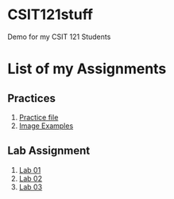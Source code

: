 # CSIT121stuff
Demo for my CSIT 121 Students

<h1>List of my Assignments</h1>

<h2>Practices</h2>

<ol>
<li><a href="practice/demo.html">Practice file</a></li>
<li><a href="practice/images_practice/images.html">Image Examples</a></li>
</ol>

<h2>Lab Assignment</h2>

<ol>
<li><a href="lab01/aboutme.html">Lab 01</a></li>
<li><a href="lab02/">Lab 02</a></li>
<li><a href="lab03/">Lab 03</a></li>
</ol>

